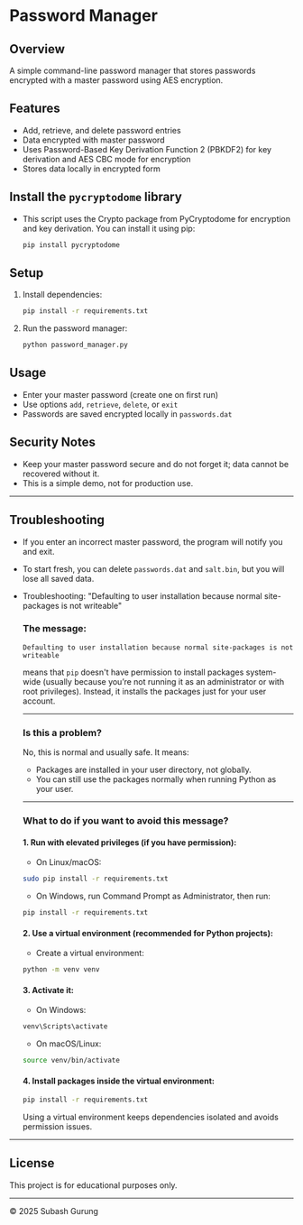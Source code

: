 # Password Manager

## Overview

A simple command-line password manager that stores passwords encrypted with a master password using AES encryption.

## Features

- Add, retrieve, and delete password entries
- Data encrypted with master password
- Uses Password-Based Key Derivation Function 2 (PBKDF2) for key derivation and AES CBC mode for encryption
- Stores data locally in encrypted form

## Install the `pycryptodome` library

-  This script uses the Crypto package from PyCryptodome for encryption and key derivation. You can install it using pip:

    ```bash
    pip install pycryptodome

## Setup

1. Install dependencies:

   ```bash
   pip install -r requirements.txt

2. Run the password manager:


   ```bash
   python password_manager.py

## Usage

- Enter your master password (create one on first run)
- Use options `add`, `retrieve`, `delete`, or `exit`
- Passwords are saved encrypted locally in `passwords.dat`

## Security Notes

- Keep your master password secure and do not forget it; data cannot be recovered without it.
- This is a simple demo, not for production use.

---

## Troubleshooting

- If you enter an incorrect master password, the program will notify you and exit.  
- To start fresh, you can delete `passwords.dat` and `salt.bin`, but you will lose all saved data.
- Troubleshooting: "Defaulting to user installation because normal site-packages is not writeable"

    ### The message:
    
    ```
    Defaulting to user installation because normal site-packages is not writeable
    ```
    
    means that `pip` doesn't have permission to install packages system-wide (usually because you’re not running it as an administrator or with root privileges). Instead, it installs the packages just for your user account.
    
    ---
    
    ### Is this a problem?
    
    No, this is normal and usually safe. It means:
    
    - Packages are installed in your user directory, not globally.
    - You can still use the packages normally when running Python as your user.
    
    ---
    
    ### What to do if you want to avoid this message?
    
    #### 1. Run with elevated privileges (if you have permission):
    
    - On Linux/macOS:
    
    ```bash
    sudo pip install -r requirements.txt
    ```
    - On Windows, run Command Prompt as Administrator, then run:
    
    ```cmd
    pip install -r requirements.txt
    ```
    
    #### 2. Use a virtual environment (recommended for Python projects):
    
    - Create a virtual environment:
    
    ```bash
    python -m venv venv
    ```
    
    #### 3. Activate it:
    
    - On Windows:
    
    ```cmd
    venv\Scripts\activate
    ```
    - On macOS/Linux:
    
    ```bash
    source venv/bin/activate
    ```
    
    #### 4. Install packages inside the virtual environment:
    
    ```bash
    pip install -r requirements.txt
    ```
    
    Using a virtual environment keeps dependencies isolated and avoids permission issues.
    

---

## License

This project is for educational purposes only.

---

© 2025 Subash Gurung
